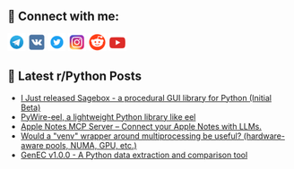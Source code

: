 ## 🔎 Connect with me:
[<img src="https://github.com/bullbesh/bullbesh/blob/main/images/Telegram.png" width="32" height="32" />](https://t.me/bullbesh)
[<img src="https://github.com/bullbesh/bullbesh/blob/main/images/VK.png" width="32" height="32" />](https://vk.com/bullbesh)
[<img src="https://github.com/bullbesh/bullbesh/blob/main/images/Twitter.png" width="32" height="32" />](https://twitter.com/bullbesh1)
[<img src="https://github.com/bullbesh/bullbesh/blob/main/images/Instagram.png" width="32" height="32" />](https://www.instagram.com/bullbesh)
[<img src="https://github.com/bullbesh/bullbesh/blob/main/images/Reddit.png" width="32" height="32" />](https://www.reddit.com/user/bullbesh)
[<img src="https://github.com/bullbesh/bullbesh/blob/main/images/YouTube.png" width="32" height="32" />](https://www.youtube.com/channel/UCtfjRs6uzgq5mfm8S06WTcg)

## 📕 Latest r/Python Posts
<!-- BLOG-POST-LIST:START -->
- [I Just released Sagebox - a procedural GUI library for Python &lpar;Initial Beta&rpar;](https://www.reddit.com/r/Python/comments/1n0wemp/i_just_released_sagebox_a_procedural_gui_library/)
- [PyWire-eel, a lightweight Python library like eel](https://www.reddit.com/r/Python/comments/1n0ufg0/pywireeel_a_lightweight_python_library_like_eel/)
- [Apple Notes MCP Server – Connect your Apple Notes with LLMs.](https://www.reddit.com/r/Python/comments/1n0tlht/apple_notes_mcp_server_connect_your_apple_notes/)
- [Would a &quot;venv&quot; wrapper around multiprocessing be useful? &lpar;hardware-aware pools, NUMA, GPU, etc.&rpar;](https://www.reddit.com/r/Python/comments/1n0tgja/would_a_venv_wrapper_around_multiprocessing_be/)
- [GenEC v1.0.0 - A Python data extraction and comparison tool](https://www.reddit.com/r/Python/comments/1n0t07s/genec_v100_a_python_data_extraction_and/)
<!-- BLOG-POST-LIST:END -->

